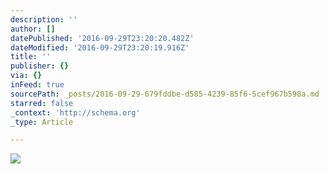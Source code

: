 ```yaml
---
description: ''
author: []
datePublished: '2016-09-29T23:20:20.482Z'
dateModified: '2016-09-29T23:20:19.916Z'
title: ''
publisher: {}
via: {}
inFeed: true
sourcePath: _posts/2016-09-29-679fddbe-d585-4239-85f6-5cef967b598a.md
starred: false
_context: 'http://schema.org'
_type: Article

---
```

![](https://the-grid-user-content.s3-us-west-2.amazonaws.com/929984a6-2d82-4750-9157-be9fd02763bd.jpg)